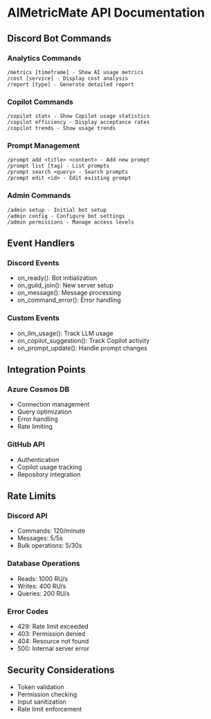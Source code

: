 # AIMetricMate API Documentation

## Discord Bot Commands

### Analytics Commands
```
/metrics [timeframe] - Show AI usage metrics
/cost [service] - Display cost analysis
/report [type] - Generate detailed report
```

### Copilot Commands
```
/copilot stats - Show Copilot usage statistics
/copilot efficiency - Display acceptance rates
/copilot trends - Show usage trends
```

### Prompt Management
```
/prompt add <title> <content> - Add new prompt
/prompt list [tag] - List prompts
/prompt search <query> - Search prompts
/prompt edit <id> - Edit existing prompt
```

### Admin Commands
```
/admin setup - Initial bot setup
/admin config - Configure bot settings
/admin permissions - Manage access levels
```

## Event Handlers

### Discord Events
- on_ready(): Bot initialization
- on_guild_join(): New server setup
- on_message(): Message processing
- on_command_error(): Error handling

### Custom Events
- on_llm_usage(): Track LLM usage
- on_copilot_suggestion(): Track Copilot activity
- on_prompt_update(): Handle prompt changes

## Integration Points

### Azure Cosmos DB
- Connection management
- Query optimization
- Error handling
- Rate limiting

### GitHub API
- Authentication
- Copilot usage tracking
- Repository integration

## Rate Limits

### Discord API
- Commands: 120/minute
- Messages: 5/5s
- Bulk operations: 5/30s

### Database Operations
- Reads: 1000 RU/s
- Writes: 400 RU/s
- Queries: 200 RU/s

### Error Codes
- 429: Rate limit exceeded
- 403: Permission denied
- 404: Resource not found
- 500: Internal server error

## Security Considerations
- Token validation
- Permission checking
- Input sanitization
- Rate limit enforcement
